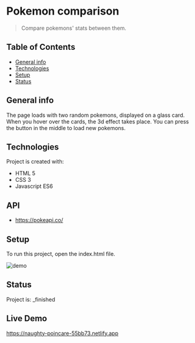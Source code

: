 # Pokemon comparison
> Compare pokemons' stats between them.

## Table of Contents
* [General info](#general-info)
* [Technologies](#technologies)
* [Setup](#setup)
* [Status](#status)

## General info
The page loads with two random pokemons, displayed on a glass card. When you hover over the cards, the 3d effect takes place. You can press the button in the middle to load new pokemons.
	
## Technologies
Project is created with:
* HTML 5
* CSS 3
* Javascript ES6

## API
* https://pokeapi.co/
	
## Setup
To run this project, open the index.html file.

![demo](/demo/pokeGlass.gif)

## Status
Project is:  _finished

## Live Demo

https://naughty-poincare-55bb73.netlify.app
